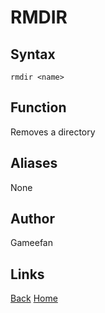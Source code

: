 # RMDIR
## Syntax
```rmdir <name>```
## Function
Removes a directory
## Aliases
None
## Author
Gameefan
## Links
[Back](https://gameefan.github.io/AIOShell/commands)
[Home](https://gameefan.github.io/AIOShell/)